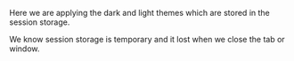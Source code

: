 Here we are applying the dark and light themes which are stored in the session storage.

We know session storage is temporary and it lost when we close the tab or window.